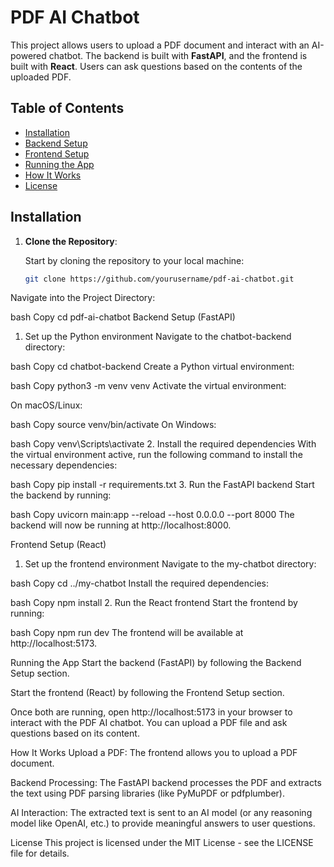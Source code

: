 # PDF AI Chatbot

This project allows users to upload a PDF document and interact with an AI-powered chatbot. The backend is built with **FastAPI**, and the frontend is built with **React**. Users can ask questions based on the contents of the uploaded PDF.

## Table of Contents
- [Installation](#installation)
- [Backend Setup](#backend-setup)
- [Frontend Setup](#frontend-setup)
- [Running the App](#running-the-app)
- [How It Works](#how-it-works)
- [License](#license)

## Installation

1. **Clone the Repository**:

   Start by cloning the repository to your local machine:

   ```bash
   git clone https://github.com/yourusername/pdf-ai-chatbot.git
Navigate into the Project Directory:

bash
Copy
cd pdf-ai-chatbot
Backend Setup (FastAPI)
1. Set up the Python environment
Navigate to the chatbot-backend directory:

bash
Copy
cd chatbot-backend
Create a Python virtual environment:

bash
Copy
python3 -m venv venv
Activate the virtual environment:

On macOS/Linux:

bash
Copy
source venv/bin/activate
On Windows:

bash
Copy
venv\Scripts\activate
2. Install the required dependencies
With the virtual environment active, run the following command to install the necessary dependencies:

bash
Copy
pip install -r requirements.txt
3. Run the FastAPI backend
Start the backend by running:

bash
Copy
uvicorn main:app --reload --host 0.0.0.0 --port 8000
The backend will now be running at http://localhost:8000.

Frontend Setup (React)
1. Set up the frontend environment
Navigate to the my-chatbot directory:

bash
Copy
cd ../my-chatbot
Install the required dependencies:

bash
Copy
npm install
2. Run the React frontend
Start the frontend by running:

bash
Copy
npm run dev
The frontend will be available at http://localhost:5173.

Running the App
Start the backend (FastAPI) by following the Backend Setup section.

Start the frontend (React) by following the Frontend Setup section.

Once both are running, open http://localhost:5173 in your browser to interact with the PDF AI chatbot. You can upload a PDF file and ask questions based on its content.

How It Works
Upload a PDF: The frontend allows you to upload a PDF document.

Backend Processing: The FastAPI backend processes the PDF and extracts the text using PDF parsing libraries (like PyMuPDF or pdfplumber).

AI Interaction: The extracted text is sent to an AI model (or any reasoning model like OpenAI, etc.) to provide meaningful answers to user questions.

License
This project is licensed under the MIT License - see the LICENSE file for details.
